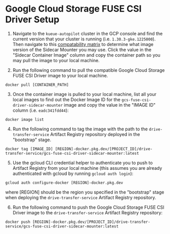 # Google Cloud Storage FUSE CSI Driver Setup

1) Navigate to the `kueue-autopilot` cluster in the GCP console and find the current version that your cluster is running (i.e. `1.30.3-gke.1225000`). Then navigate to this [compatability matrix](https://github.com/GoogleCloudPlatform/gcs-fuse-csi-driver/blob/main/docs/releases.md#gke-compatibility) to determine what image version of the Sidecar Mounter you may use. Click the value in the "Sidecar Container Image" column and copy the container path so you may pull the image to your local machine.

2) Run the following command to pull the compatible Google Cloud Storage FUSE CSI Driver image to your local machine. 
```
docker pull [CONTAINER_PATH]
```

3) Once the container image is pulled to your local machine, list all your local images to find out the Docker Image ID for the `gcs-fuse-csi-driver-sidecar-mounter` image and copy the value in the "IMAGE ID" column (i.e. `eadc341fdd44`):
```
docker image list
```

4) Run the following command to tag the image with the path to the `drive-transfer-service` Artifact Registry repository deployed in the "bootstrap" stage.
```
docker tag [IMAGE_ID] [REGION]-docker.pkg.dev/[PROJECT_ID]/drive-transfer-service/gcs-fuse-csi-driver-sidecar-mounter:latest
```

5) Use the gcloud CLI credential helper to authenticate you to push to Artifact Registry from your local machine (this assumes you are already authenticated with gcloud by running `gcloud auth login`):
```
gcloud auth configure-docker [REGION]-docker.pkg.dev
```
where [REGION] should be the region you specified in the "bootstrap" stage when deploying the `drive-transfer-service` Artifact Registry repository.

6) Run the following command to push the Google Cloud Storage FUSE CSI Driver image to the `drive-transfer-service` Artifact Registry repository:
```
docker push [REGION]-docker.pkg.dev/[PROJECT_ID]/drive-transfer-service/gcs-fuse-csi-driver-sidecar-mounter:latest
```